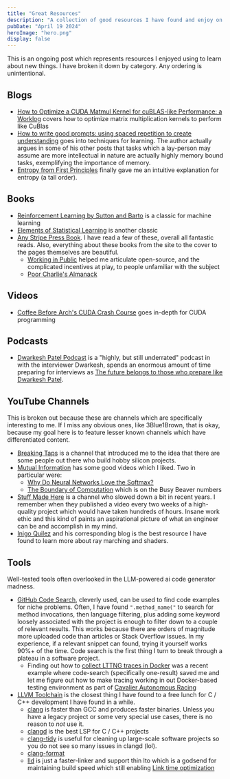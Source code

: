 ```yaml
---
title: "Great Resources"
description: "A collection of good resources I have found and enjoy on the internet. An ongoing project"
pubDate: "April 19 2024"
heroImage: "hero.png"
display: false
---
```


This is an ongoing post which represents resources I enjoyed using to learn about new things. I have broken it down by category. Any ordering is unintentional.

## Blogs

- [How to Optimize a CUDA Matmul Kernel for cuBLAS-like Performance: a Worklog](https://siboehm.com/articles/22/CUDA-MMM) covers how to optimize matrix multiplication kernels to perform like CuBlas
- [How to write good prompts: using spaced repetition to create understanding](https://andymatuschak.org/prompts/) goes into techniques for learning. The author actually argues in some of his other posts that tasks which a lay-person may assume are more intellectual in nature are actually highly memory bound tasks, exemplifying the importance of memory.
- [Entropy from First Principles](https://www.nathom.dev/blog/entropy/) finally gave me an intuitive explanation for entropy (a tall order).

## Books

- [Reinforcement Learning by Sutton and Barto](https://www.andrew.cmu.edu/course/10-703/textbook/BartoSutton.pdf) is a classic for machine learning
- [Elements of Statistical Learning](https://www.google.com/search?q=elements+of+statistical+learning&oq=Elements+of+Statistical+Learning) is another classic
- [Any Stripe Press Book](https://press.stripe.com/). I have read a few of these, overall all fantastic reads. Also, everything about these books from the site to the cover to the pages themselves are beautiful.
  - [Working in Public](https://press.stripe.com/working-in-public) helped me articulate open-source, and the complicated incentives at play, to people unfamiliar with the subject
  - [Poor Charlie's Almanack](https://press.stripe.com/poor-charlies-almanack)

## Videos

- [Coffee Before Arch's CUDA Crash Course](https://www.youtube.com/watch?v=cuCWbztXk4Y&list=PLxNPSjHT5qvu4Q2UElj3HUCh2lpSooQWo) goes in-depth for CUDA programming

## Podcasts

- [Dwarkesh Patel Podcast](https://www.dwarkeshpatel.com/podcast) is a "highly, but still underrated" podcast in with the interviewer Dwarkesh, spends an enormous amount of time preparing for interviews as [The future belongs to those who prepare like Dwarkesh Patel](https://meridian.mercury.com/dwarkesh-patel/).

## YouTube Channels

This is broken out because these are channels which are specifically interesting to me. If I miss any obvious ones, like 3Blue1Brown, that is okay, because my goal here is to feature lesser known channels which have differentiated content.

- [Breaking Taps](https://www.youtube.com/@BreakingTaps) is a channel that introduced me to the idea that there are some people out there who build hobby silicon projects.
- [Mutual Information](https://www.youtube.com/@Mutual_Information) has some good videos which I liked. Two in particular were:
  - [Why Do Neural Networks Love the Softmax?](https://www.youtube.com/watch?v=p-6wUOXaVqs)
  - [The Boundary of Computation](https://www.youtube.com/watch?v=kmAc1nDizu0&t=101s) which is on the Busy Beaver numbers
- [Stuff Made Here](https://www.youtube.com/c/StuffMadeHere) is a channel who slowed down a bit in recent years. I remember when they published a video every two weeks of a high-quality project which would have taken hundreds of hours. Insane work ethic and this kind of paints an aspirational picture of what an engineer can be and accomplish in my mind.
- [Inigo Quilez](https://www.youtube.com/@InigoQuilez) and his corresponding blog is the best resource I have found to learn more about ray marching and shaders.

## Tools

Well-tested tools often overlooked in the LLM-powered ai code generator madness.

- [GitHub Code Search](https://github.com/features/code-search), cleverly used, can be used to find code examples for niche problems. Often, I have found `".method_name("` to search for method invocations, then language filtering, plus adding some keyword loosely associated with the project is enough to filter down to a couple of relevant results. This works because there are orders of magnitude more uploaded code than articles or Stack Overflow issues. In my experience, if a relevant snippet can found, trying it yourself works 90%+ of the time. Code search is the first thing I turn to break through a plateau in a software project.
  - Finding out how to [collect LTTNG traces in Docker](https://github.com/wkaisertexas/ros2_tracing_cpp?tab=readme-ov-file#collecting-traces-in-docker) was a recent example where code-search (specifically one-result) saved me and let me figure out how to make tracing working in out Docker-based testing environment as part of [Cavalier Autonomous Racing](https://autonomousracing.dev/)
- [LLVM Toolchain](https://llvm.org/) is the closest thing I have found to a free lunch for C / C++ development I have found in a while.
  - [clang](https://clang.llvm.org/) is faster than GCC and produces faster binaries. Unless you have a legacy project or some very special use cases, there is no reason to *not* use it.
  - [clangd](https://clangd.llvm.org/) is the best LSP for C / C++ projects
  - [clang-tidy](https://clang.llvm.org/extra/clang-tidy/) is useful for cleaning up large-scale software projects so you do not see so many issues in clangd (lol).
  - [clang-format](https://clang.llvm.org/docs/ClangFormat.html)
  - [lld](https://lld.llvm.org/) is just a faster-linker and support thin lto which is a godsend for maintaining build speed which still enabling [Link time optimization](https://www.llvm.org/docs/LinkTimeOptimization.html)